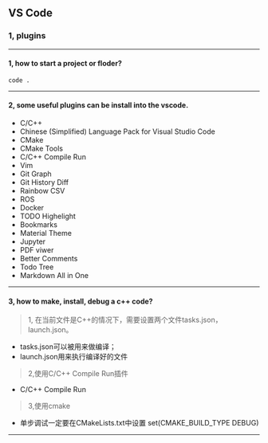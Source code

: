 ## VS Code

### 1, plugins

***
#### 1, how to start a project or floder?

`code .`

***
#### 2, some useful plugins can be install into the vscode.

- C/C++
- Chinese (Simplified) Language Pack for Visual Studio Code
- CMake
- CMake Tools
- C/C++ Compile Run
- Vim
- Git Graph
- Git History Diff
- Rainbow CSV
- ROS
- Docker
- TODO Highelight
- Bookmarks
- Material Theme
- Jupyter
- PDF viwer
- Better Comments
- Todo Tree
- Markdown All in One
***

#### 3, how to make, install, debug a c++ code?
> 1, 在当前文件是C++的情况下，需要设置两个文件tasks.json，launch.json。
- tasks.json可以被用来做编译；
- launch.json用来执行编译好的文件

> 2,使用C/C++ Compile Run插件
- C/C++ Compile Run

> 3,使用cmake
- 单步调试一定要在CMakeLists.txt中设置 set(CMAKE_BUILD_TYPE DEBUG)
***